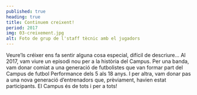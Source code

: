 ```yaml
---
published: true
heading: true
title: Continuem creixent!
period: 2017
img: 03-creixement.jpg
alt: Foto de grup de l'staff tècnic amb el jugadors
---
```

Veure’ls créixer ens fa sentir alguna cosa especial, difícil de descriure… Al 2017, vam viure un episodi nou per a la història del Campus. Per una banda, vam donar comiat a una generació de futbolistes que van formar part del Campus de futbol Performance dels 5 als 18 anys. I per altra, vam donar pas a una nova generació d’entrenadors que, prèviament, havien estat participants. El Campus és de tots i per a tots!